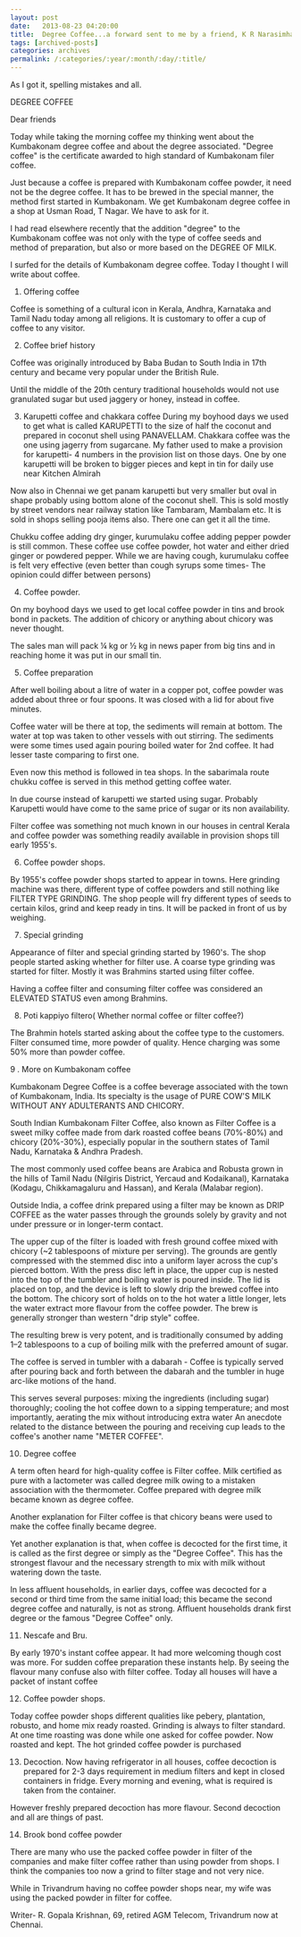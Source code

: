 ```yaml
---
layout: post
date:	2013-08-23 04:20:00
title:  Degree Coffee...a forward sent to me by a friend, K R Narasimhan, 220813
tags: [archived-posts]
categories: archives
permalink: /:categories/:year/:month/:day/:title/
---
```

As I got it, spelling mistakes and all.


DEGREE COFFEE

Dear friends

Today while taking the morning coffee my thinking went about the
Kumbakonam degree coffee and about the degree associated. "Degree
coffee" is the certificate awarded to high standard of Kumbakonam
filer coffee.

Just because a coffee is prepared with Kumbakonam coffee powder, it
need not be the degree coffee. It has to be brewed in the special
manner, the method first started in Kumbakonam. We get Kumbakonam
degree coffee in a shop at Usman Road, T Nagar. We have to ask for it.

I had read elsewhere recently that the addition "degree" to the
Kumbakonam coffee was not only with the type of coffee seeds and
method of preparation, but also or more based on the DEGREE OF MILK.

I surfed for the details of Kumbakonam degree coffee. Today I thought
I will write about coffee.

1. Offering coffee

Coffee is something of a cultural icon in Kerala, Andhra, Karnataka
and Tamil Nadu today among all religions. It is customary to offer a
cup of coffee to any visitor.

2. Coffee brief history

Coffee was originally introduced by Baba Budan to South India in 17th
century and became very popular under the British Rule.

Until the middle of the 20th century traditional households would not
use granulated sugar but used jaggery or honey, instead in coffee.

3. Karupetti coffee and chakkara coffee
During my boyhood days we used to get what is called KARUPETTI to the
size of half the coconut and prepared in coconut shell using
PANAVELLAM. Chakkara coffee was the one using jagerry from sugarcane.
My father used to make a provision for karupetti- 4 numbers in the
provision list on those days. One by one karupetti will be broken to
bigger pieces and kept in tin for daily use near Kitchen Almirah

Now also in Chennai we get panam karupetti but very smaller but oval
in shape probably using bottom alone of the coconut shell. This is
sold mostly by street vendors near railway station like Tambaram,
Mambalam etc. It is sold in shops selling pooja items also. There one
can get it all the time.

Chukku coffee adding dry ginger, kurumulaku coffee adding pepper
powder is still common. These coffee use coffee powder, hot water and
either dried ginger or powdered pepper. While we are having cough,
kurumulaku coffee is felt very effective (even better than cough
syrups some times- The opinion could differ between persons)

4. Coffee powder.

On my boyhood days we used to get local coffee powder in tins and
brook bond in packets. The addition of chicory or anything about
chicory was never thought.

The sales man will pack ¼ kg or ½ kg in news paper from big tins and
in reaching home it was put in our small tin.

5. Coffee preparation

After well boiling about a litre of water in a copper pot, coffee
powder was added about three or four spoons. It was closed with a lid
for about five minutes.

Coffee water will be there at top, the sediments will remain at
bottom. The water at top was taken to other vessels with out stirring.
The sediments were some times used again pouring boiled water for 2nd
coffee. It had lesser taste comparing to first one.

Even now this method is followed in tea shops. In the sabarimala route
chukku coffee is served in this method getting coffee water.

In due course instead of karupetti we started using sugar. Probably
Karupetti would have come to the same price of sugar or its non
availability.

Filter coffee was something not much known in our houses in central
Kerala and coffee powder was something readily available in provision
shops till early 1955's.

6. Coffee powder shops.

By 1955's coffee powder shops started to appear in towns. Here
grinding machine was there, different type of coffee powders and still
nothing like FILTER TYPE GRINDING. The shop people will fry different
types of seeds to certain kilos, grind and keep ready in tins. It will
be packed in front of us by weighing.

7. Special grinding

Appearance of filter and special grinding started by 1960's. The shop
people started asking whether for filter use. A coarse type grinding
was started for filter. Mostly it was Brahmins started using filter
coffee.

Having a coffee filter and consuming filter coffee was considered an
ELEVATED STATUS even among Brahmins.

8. Poti kappiyo filtero( Whether normal coffee or filter coffee?)

The Brahmin hotels started asking about the coffee type to the
customers. Filter consumed time, more powder of quality. Hence
charging was some 50% more than powder coffee.

9 . More on Kumbakonam coffee

Kumbakonam Degree Coffee is a coffee beverage associated with the town
of Kumbakonam, India. Its specialty is the usage of PURE COW'S MILK
WITHOUT ANY ADULTERANTS AND CHICORY.

South Indian Kumbakonam Filter Coffee, also known as Filter Coffee is
a sweet milky coffee made from dark roasted coffee beans (70%-80%) and
chicory (20%-30%), especially popular in the southern states of Tamil
Nadu, Karnataka & Andhra Pradesh.

The most commonly used coffee beans are Arabica and Robusta grown in
the hills of Tamil Nadu (Nilgiris District, Yercaud and Kodaikanal),
Karnataka (Kodagu, Chikkamagaluru and Hassan), and Kerala (Malabar
region).

Outside India, a coffee drink prepared using a filter may be known as
DRIP COFFEE as the water passes through the grounds solely by gravity
and not under pressure or in longer-term contact.

The upper cup of the filter is loaded with fresh ground coffee mixed
with chicory (~2 tablespoons of mixture per serving). The grounds are
gently compressed with the stemmed disc into a uniform layer across
the cup's pierced bottom. With the press disc left in place, the upper
cup is nested into the top of the tumbler and boiling water is poured
inside. The lid is placed on top, and the device is left to slowly
drip the brewed coffee into the bottom. The chicory sort of holds on
to the hot water a little longer, lets the water extract more flavour
from the coffee powder. The brew is generally stronger than western
"drip style" coffee.

The resulting brew is very potent, and is traditionally consumed by
adding 1–2 tablespoons to a cup of boiling milk with the preferred
amount of sugar.

The coffee is served in tumbler with a dabarah - Coffee is typically
served after pouring back and forth between the dabarah and the
tumbler in huge arc-like motions of the hand.

This serves several purposes: mixing the ingredients (including sugar)
thoroughly; cooling the hot coffee down to a sipping temperature; and
most importantly, aerating the mix without introducing extra water
An anecdote related to the distance between the pouring and receiving
cup leads to the coffee's another name "METER COFFEE".

10. Degree coffee

A term often heard for high-quality coffee is Filter coffee. Milk
certified as pure with a lactometer was called degree milk owing to a
mistaken association with the thermometer. Coffee prepared with degree
milk became known as degree coffee.

Another explanation for Filter coffee is that chicory beans were used
to make the coffee finally became degree.

Yet another explanation is that, when coffee is decocted for the first
time, it is called as the first degree or simply as the "Degree
Coffee". This has the strongest flavour and the necessary strength to
mix with milk without watering down the taste.

In less affluent households, in earlier days, coffee was decocted for
a second or third time from the same initial load; this became the
second degree coffee and naturally, is not as strong. Affluent
households drank first degree or the famous "Degree Coffee" only.

11. Nescafe and Bru.

By early 1970's instant coffee appear. It had more welcoming though
cost was more. For sudden coffee preparation these instants help. By
seeing the flavour many confuse also with filter coffee. Today all
houses will have a packet of instant coffee

12. Coffee powder shops.

Today coffee powder shops different qualities like pebery, plantation,
robusto, and home mix ready roasted. Grinding is always to filter
standard. At one time roasting was done while one asked for coffee
powder. Now roasted and kept. The hot grinded coffee powder is
purchased

13. Decoction.
Now having refrigerator in all houses, coffee decoction is prepared
for 2-3 days requirement in medium filters and kept in closed
containers in fridge. Every morning and evening, what is required is
taken from the container.

However freshly prepared decoction has more flavour. Second decoction
and all are things of past.

14. Brook bond coffee powder

There are many who use the packed coffee powder in filter of the
companies and make filter coffee rather than using powder from shops.
I think the companies too now a grind to filter stage and not very
nice.

While in Trivandrum having no coffee powder shops near, my wife was
using the packed powder in filter for coffee.

Writer- R. Gopala Krishnan, 69, retired AGM Telecom, Trivandrum now at Chennai.
